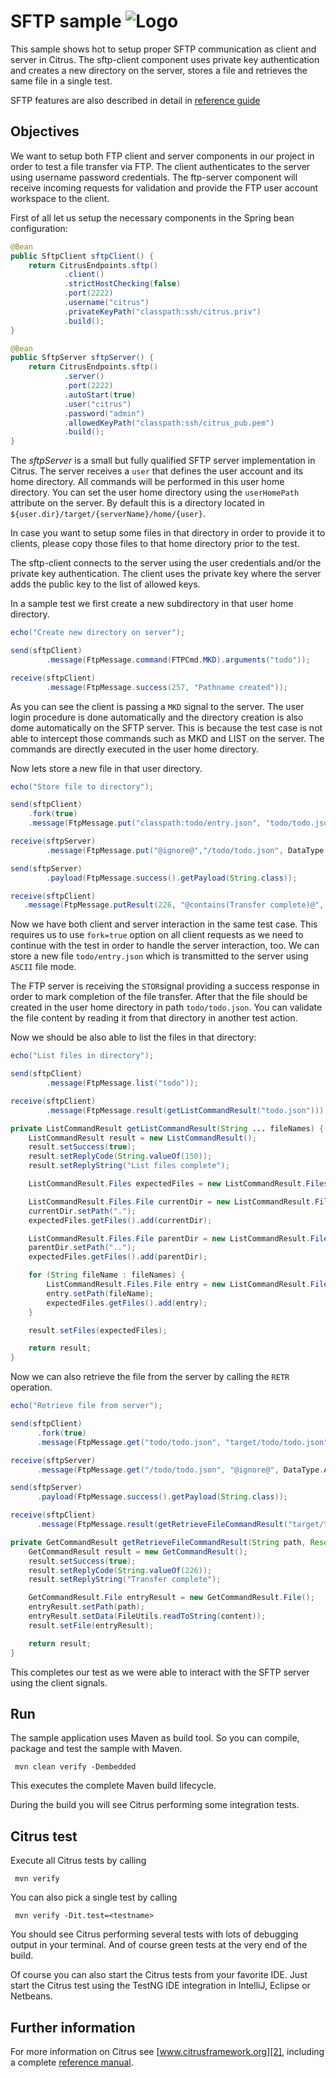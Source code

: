 SFTP sample ![Logo][1]
==============

This sample shows hot to setup proper SFTP communication as client and server in Citrus. The sftp-client component uses private key authentication and creates a new
directory on the server, stores a file and retrieves the same file in a single test.

SFTP features are also described in detail in [reference guide][4]

Objectives
---------

We want to setup both FTP client and server components in our project in order to test a file transfer via FTP. The client authenticates to the server
using username password credentials. The ftp-server component will receive incoming requests for validation and provide the FTP user account workspace to the client.

First of all let us setup the necessary components in the Spring bean configuration:

```java
@Bean
public SftpClient sftpClient() {
    return CitrusEndpoints.sftp()
            .client()
            .strictHostChecking(false)
            .port(2222)
            .username("citrus")
            .privateKeyPath("classpath:ssh/citrus.priv")
            .build();
}

@Bean
public SftpServer sftpServer() {
    return CitrusEndpoints.sftp()
            .server()
            .port(2222)
            .autoStart(true)
            .user("citrus")
            .password("admin")
            .allowedKeyPath("classpath:ssh/citrus_pub.pem")
            .build();
}
```

The *sftpServer* is a small but fully qualified SFTP server implementation in Citrus. The server receives a `user` that defines the user account and its home directory. All commands
will be performed in this user home directory. You can set the user home directory using the `userHomePath` attribute on the server. By default this is a directory located in `${user.dir}/target/{serverName}/home/{user}`. 

In case you want to setup some files in that directory in order to provide it to clients, please copy those files to that home directory prior to the test.  

The sftp-client connects to the server using the user credentials and/or the private key authentication. The client uses the private key where the server adds the public key to the list of allowed keys.

In a sample test we first create a new subdirectory in that user home directory.

```java
echo("Create new directory on server");

send(sftpClient)
        .message(FtpMessage.command(FTPCmd.MKD).arguments("todo"));

receive(sftpClient)
        .message(FtpMessage.success(257, "Pathname created"));
```

As you can see the client is passing a `MKD` signal to the server. The user login procedure is done automatically and the directory creation is also
dome automatically on the SFTP server. This is because the test case is not able to intercept those commands such as MKD and LIST on the server. The commands are directly
executed in the user home directory. 

Now lets store a new file in that user directory.

```java
echo("Store file to directory");

send(sftpClient)
    .fork(true)
    .message(FtpMessage.put("classpath:todo/entry.json", "todo/todo.json", DataType.ASCII));

receive(sftpServer)
        .message(FtpMessage.put("@ignore@","/todo/todo.json", DataType.ASCII));

send(sftpServer)
        .payload(FtpMessage.success().getPayload(String.class));

receive(sftpClient)
   .message(FtpMessage.putResult(226, "@contains(Transfer complete)@", true));
```

Now we have both client and server interaction in the same test case. This requires us to use `fork=true` option on all client
requests as we need to continue with the test in order to handle the server interaction, too. We can store a new file `todo/entry.json` which is transmitted
to the server using `ASCII` file mode.

The FTP server is receiving the `STOR`signal providing a success response in order to mark completion of the file transfer. After that the file should be created in
the user home directory in path `todo/todo.json`. You can validate the file content by reading it from that directory in another test action.

Now we should be also able to list the files in that directory:

```java
echo("List files in directory");

send(sftpClient)
        .message(FtpMessage.list("todo"));

receive(sftpClient)
        .message(FtpMessage.result(getListCommandResult("todo.json")));
```

```java
private ListCommandResult getListCommandResult(String ... fileNames) {
    ListCommandResult result = new ListCommandResult();
    result.setSuccess(true);
    result.setReplyCode(String.valueOf(150));
    result.setReplyString("List files complete");

    ListCommandResult.Files expectedFiles = new ListCommandResult.Files();

    ListCommandResult.Files.File currentDir = new ListCommandResult.Files.File();
    currentDir.setPath(".");
    expectedFiles.getFiles().add(currentDir);

    ListCommandResult.Files.File parentDir = new ListCommandResult.Files.File();
    parentDir.setPath("..");
    expectedFiles.getFiles().add(parentDir);

    for (String fileName : fileNames) {
        ListCommandResult.Files.File entry = new ListCommandResult.Files.File();
        entry.setPath(fileName);
        expectedFiles.getFiles().add(entry);
    }

    result.setFiles(expectedFiles);

    return result;
}
```

Now we can also retrieve the file from the server by calling the `RETR` operation.

```java
echo("Retrieve file from server");

send(sftpClient)
      .fork(true)
      .message(FtpMessage.get("todo/todo.json", "target/todo/todo.json", DataType.ASCII));

receive(sftpServer)
      .message(FtpMessage.get("/todo/todo.json", "@ignore@", DataType.ASCII));

send(sftpServer)
      .payload(FtpMessage.success().getPayload(String.class));

receive(sftpClient)
      .message(FtpMessage.result(getRetrieveFileCommandResult("target/todo/todo.json", new ClassPathResource("todo/entry.json"))));
```

```java
private GetCommandResult getRetrieveFileCommandResult(String path, Resource content) throws IOException {
    GetCommandResult result = new GetCommandResult();
    result.setSuccess(true);
    result.setReplyCode(String.valueOf(226));
    result.setReplyString("Transfer complete");

    GetCommandResult.File entryResult = new GetCommandResult.File();
    entryResult.setPath(path);
    entryResult.setData(FileUtils.readToString(content));
    result.setFile(entryResult);

    return result;
}
```

This completes our test as we were able to interact with the SFTP server using the client signals.

Run
---------

The sample application uses Maven as build tool. So you can compile, package and test the
sample with Maven.
 
     mvn clean verify -Dembedded
    
This executes the complete Maven build lifecycle.

During the build you will see Citrus performing some integration tests.

Citrus test
---------

Execute all Citrus tests by calling

     mvn verify

You can also pick a single test by calling

     mvn verify -Dit.test=<testname>

You should see Citrus performing several tests with lots of debugging output in your terminal. 
And of course green tests at the very end of the build.

Of course you can also start the Citrus tests from your favorite IDE.
Just start the Citrus test using the TestNG IDE integration in IntelliJ, Eclipse or Netbeans.

Further information
---------

For more information on Citrus see [www.citrusframework.org][2], including
a complete [reference manual][3].

 [1]: https://www.citrusframework.org/img/brand-logo.png "Citrus"
 [2]: https://www.citrusframework.org
 [3]: https://www.citrusframework.org/reference/html/
 [4]: https://www.citrusframework.org/reference/html#ftp
